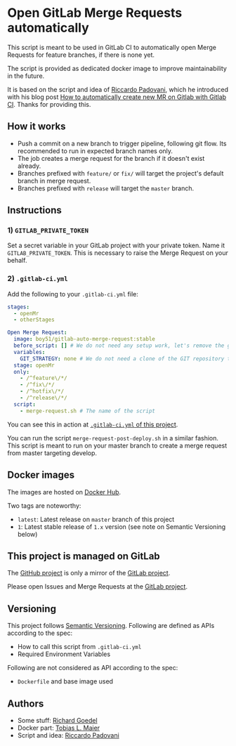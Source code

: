 # Open GitLab Merge Requests automatically

This script is meant to be used in GitLab CI to automatically open Merge Requests for feature branches, if there is none yet.

The script is provided as dedicated docker image to improve maintainability in the future.

It is based on the script and idea of [Riccardo Padovani](https://rpadovani.com), which he introduced with his blog post [How to automatically create new MR on Gitlab with Gitlab CI](https://rpadovani.com/open-mr-gitlab-ci).
Thanks for providing this.

## How it works

- Push a commit on a new branch to trigger pipeline, following git flow. Its recommended to run in expected branch names only.
- The job creates a merge request for the branch if it doesn't exist already.
- Branches prefixed with `feature/` or `fix/` will target the project's default branch in merge request.
- Branches prefixed with `release` will target the `master` branch.

## Instructions

### 1) `GITLAB_PRIVATE_TOKEN`

Set a secret variable in your GitLab project with your private token.
Name it `GITLAB_PRIVATE_TOKEN`.
This is necessary to raise the Merge Request on your behalf.

### 2) `.gitlab-ci.yml`

Add the following to your `.gitlab-ci.yml` file:

```yaml
stages:
  - openMr
  - otherStages

Open Merge Request:
  image: boy51/gitlab-auto-merge-request:stable
  before_script: [] # We do not need any setup work, let's remove the global one (if any)
  variables:
    GIT_STRATEGY: none # We do not need a clone of the GIT repository to create a Merge Request
  stage: openMr
  only:
    - /^feature\/*/
    - /^fix\/*/
    - /^hotfix\/*/
    - /^release\/*/
  script:
    - merge-request.sh # The name of the script
```

You can see this in action at [`.gitlab-ci.yml` of this project](.gitlab-ci.yml).

You can run the script `merge-request-post-deploy.sh` in a similar fashion. This script is meant to run on your master branch to create a merge request from master targeting develop.

## Docker images

The images are hosted on [Docker Hub](https://hub.docker.com/r/boy51/gitlab-auto-merge-request).

Two tags are noteworthy:

- `latest`: Latest release on `master` branch of this project
- `1`: Latest stable release of `1.x` version (see note on Semantic Versioning below)

## This project is managed on GitLab

The [GitHub project][] is only a mirror of the [GitLab project][].

[github project]: https://github.com/boy51/gitlab-auto-merge-request
[gitlab project]: https://gitlab.com/boy51/gitlab-auto-merge-request

Please open Issues and Merge Requests at the [GitLab project][].

## Versioning

This project follows [Semantic Versioning](http://semver.org/spec/v2.0.0.html).
Following are defined as APIs according to the spec:

- How to call this script from `.gitlab-ci.yml`
- Required Environment Variables

Following are not considered as API according to the spec:

- `Dockerfile` and base image used

## Authors

- Some stuff: [Richard Goedel](https://webnature.io)
- Docker part: [Tobias L. Maier](http://tobiasmaier.info)
- Script and idea: [Riccardo Padovani](https://rpadovani.com)

